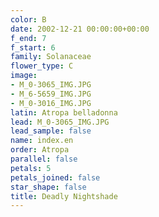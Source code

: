 ```yaml
---
color: B
date: 2002-12-21 00:00:00+00:00
f_end: 7
f_start: 6
family: Solanaceae
flower_type: C
image:
- M_0-3065_IMG.JPG
- M_6-5659_IMG.JPG
- M_0-3016_IMG.JPG
latin: Atropa belladonna
lead: M_0-3065_IMG.JPG
lead_sample: false
name: index.en
order: Atropa
parallel: false
petals: 5
petals_joined: false
star_shape: false
title: Deadly Nightshade
---
```

